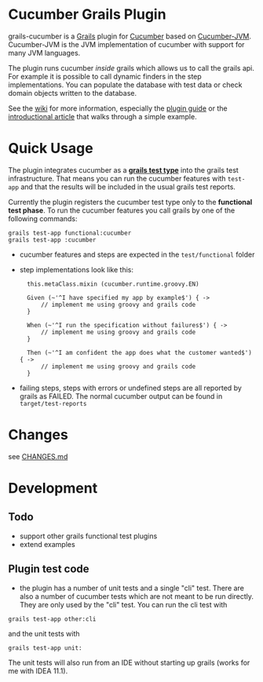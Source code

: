 # Cucumber Grails Plugin #

grails-cucumber is a [Grails][] plugin for [Cucumber][] based on [Cucumber-JVM][]. Cucumber-JVM
is the JVM implementation of cucumber with support for many JVM languages.

The plugin runs cucumber *inside* grails which allows us to call the grails api. For example it is possible
to call dynamic finders in the step implementations. You can populate the database with test data or check
domain objects written to the database.

See the [wiki][github wiki]  for more information, especially the [plugin guide][] or the [introductional  article][article] that walks through a simple example.

[grails]: http://grails.org
[cucumber]: http://cukes.info
[cucumber-jvm]: https://github.com/cucumber/cucumber-jvm
[github wiki]: https://github.com/hauner/grails-cucumber/wiki
[plugin guide]: https://github.com/hauner/grails-cucumber/wiki/Plugin-Guide
[article geb]: https://github.com/hauner/grails-cucumber/wiki/Testing-Grails-with-Cucumber-and-Geb
[article]: https://github.com/hauner/grails-cucumber/wiki/Automating-Specification-with-Cucumber-and-Grails

# Quick Usage #

The plugin integrates cucumber as a [**grails test type**][grails testtype] into the grails test infrastructure.
That means you can run the cucumber features with `test-app` and that the results will be included in the usual
grails test reports.

Currently the plugin registers the cucumber test type only to the **functional test phase**. To run
the cucumber features you call grails by one of the following commands:

	grails test-app functional:cucumber
	grails test-app :cucumber

* cucumber features and steps are expected in the `test/functional` folder
* step implementations look like this:
 
	    this.metaClass.mixin (cucumber.runtime.groovy.EN)
	
	    Given (~'^I have specified my app by example$') { ->
	    	// implement me using groovy and grails code
	    }
	    
		When (~'^I run the specification without failures$') { ->
	    	// implement me using groovy and grails code
		}
		
		Then (~'^I am confident the app does what the customer wanted$') { ->
	    	// implement me using groovy and grails code
		}
	 
* failing steps, steps with errors or undefined steps are all reported by grails as FAILED. The normal cucumber output can be found in `target/test-reports`

[grails testtype]: http://ldaley.com/post/615966534/custom-grails-test

# Changes #

see [CHANGES.md](https://github.com/hauner/grails-cucumber/blob/master/CHANGES.md)

# Development #

## Todo ##

* support other grails functional test plugins
* extend examples

## Plugin test code ##

* the plugin has a number of unit tests and a single "cli" test. There are also a number of cucumber
tests which are not meant to be run directly. They are only used by the "cli" test. You can run the
cli test with

`grails test-app other:cli`

and the unit tests with

`grails test-app unit:`

The unit tests will also run from an IDE without starting up grails (works for me with IDEA 11.1).
